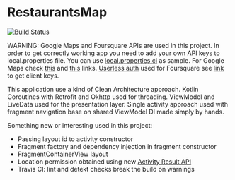 # RestaurantsMap

[![Build Status](https://travis-ci.com/grigoryfedorov/RestaurantsMap.svg?branch=master)](https://travis-ci.com/grigoryfedorov/RestaurantsMap)

WARNING: Google Maps and Foursquare APIs are used in this project. In order to get correctly working app you need to add your own API keys to local.properties file. You can use [local.properties.ci](https://github.com/grigoryfedorov/RestaurantsMap/blob/master/local.properties.ci) as sample.
For Google Maps check [this](https://developers.google.com/maps/documentation/embed/get-api-key) and [this](https://developers.google.com/maps/gmp-get-started) links. [Userless auth](https://developer.foursquare.com/docs/places-api/authentication/#userless-auth) used for Foursquare see [link](https://developer.foursquare.com/docs/places-api/getting-started/) to get client keys.

This application use a kind of Clean Architecture approach. 
Kotlin Coroutines with Retrofit and Okhttp used for threading. 
ViewModel and LiveData used for the presentation layer. 
Single activity approach used with fragment navigation base on shared ViewModel
DI made simply by hands. 

Something new or interesting used in this project:
* Passing layout id to activity constructor
* Fragment factory and dependency injection in fragment constructor
* FragmentContainerView layout
* Location permission obtained using new [Activity Result API](https://developer.android.com/training/basics/intents/result)
* Travis CI: lint and detekt checks break the build on warnings
